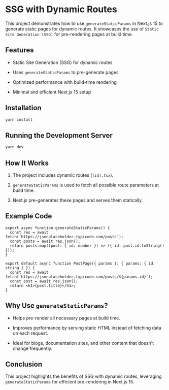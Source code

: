 # SSG with Dynamic Routes

This project demonstrates how to use `generateStaticParams` in Next.js 15 to generate static pages for dynamic routes. It showcases the use of `Static Site Generation (SSG)` for pre-rendering pages at build time.

## Features

- Static Site Generation (SSG) for dynamic routes

- Uses `generateStaticParams` to pre-generate pages

- Optimized performance with build-time rendering

- Minimal and efficient Next.js 15 setup

## Installation
```bash
yarn install
```
## Running the Development Server
```bash
yarn dev
```
## How It Works

1. The project includes dynamic routes (`[id].tsx`).

2. `generateStaticParams` is used to fetch all possible route parameters at build time.

3. Next.js pre-generates these pages and serves them statically.

## Example Code
```tsx
export async function generateStaticParams() {
  const res = await fetch('https://jsonplaceholder.typicode.com/posts');
  const posts = await res.json();
  return posts.map((post: { id: number }) => ({ id: post.id.toString() }));
}

export default async function PostPage({ params }: { params: { id: string } }) {
  const res = await fetch(`https://jsonplaceholder.typicode.com/posts/${params.id}`);
  const post = await res.json();
  return <h1>{post.title}</h1>;
}
```
## Why Use `generateStaticParams`?

- Helps pre-render all necessary pages at build time.

- Improves performance by serving static HTML instead of fetching data on each request.

- Ideal for blogs, documentation sites, and other content that doesn't change frequently.

## Conclusion

This project highlights the benefits of SSG with dynamic routes, leveraging `generateStaticParams` for efficient pre-rendering in Next.js 15.